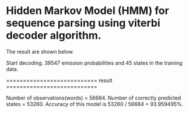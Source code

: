 # Hidden Markov Model (HMM) for sequence parsing using viterbi decoder algorithm.

The result are shown below.

Start decoding.
39547 emission probabilities and 45 states in the training data.

=========================== result ===========================

Number of observations(words) = 56684.
Number of correctly predicted states = 53260.
Accuracy of this model is 53260 / 56684 = 93.959495%.
